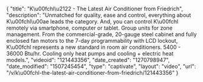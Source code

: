 {
    "title": "K\u00fchl\u2122 - The Latest Air Conditioner from Friedrich",
    "description": "Unmatched for quality, ease and control, everything about K\u00fchl\u00ae leads the category. And, you can control K\u00fchl remotely via smartphone, computer or tablet. Group units for zone management. From the commercial-grade, 20-gauge steel cabinet and fully enclosed fan motors to the 7-day programmability with LCD lockout, K\u00fchl represents a new standard in room air conditioners. 5400 - 36000 Btu\/hr. Cooling only heat pumps and cooling + electric heat models.",
    "videoid": "121443356",
    "date_created": "1270798947",
    "date_modified": "1507245454",
    "type": "captivate",
    "layout": "video",
    "url": "\/v\/k\u00fchl-the-latest-air-conditioner-from-friedrich\/121443356"
}